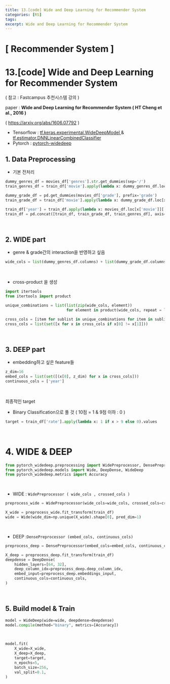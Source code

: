 ```yaml
---
title: 13.[code] Wide and Deep Learning for Recommender System
categories: [RS]
tags: 
excerpt: Wide and Deep Learning for Recommender System
---
```


<script src="https://cdn.mathjax.org/mathjax/latest/MathJax.js?config=TeX-AMS-MML_HTMLorMML" type="text/javascript"></script>

# [ Recommender System ]

# 13.[code] Wide and Deep Learning for Recommender System

( 참고 : Fastcampus 추천시스템 강의 )

paper : **Wide and Deep Learning for Recommender System ( HT Cheng et al., 2016 )** 

( https://arxiv.org/abs/1606.07792 )

- Tensorflow : [tf.keras.experimental.WideDeepModel ](https://www.tensorflow.org/api_docs/python/tf/keras/experimental/WideDeepModel?hl=en#methods_2)& [tf.estimator.DNNLinearCombinedClassifier](https://www.tensorflow.org/api_docs/python/tf/estimator/DNNLinearCombinedClassifier)
- Pytorch : [pytorch-widedeep](https://github.com/jrzaurin/pytorch-widedeep)



## 1. Data Preprocessing

- 기본 전처리

```python
dummy_genres_df = movies_df['genres'].str.get_dummies(sep='/')
train_genres_df = train_df['movie'].apply(lambda x: dummy_genres_df.loc[x])

dummy_grade_df = pd.get_dummies(movies_df['grade'], prefix='grade')
train_grade_df = train_df['movie'].apply(lambda x: dummy_grade_df.loc[x])

train_df['year'] = train_df.apply(lambda x: movies_df.loc[x['movie']]['year'], axis=1)
train_df = pd.concat([train_df, train_grade_df, train_genres_df], axis=1)
```

<br>

## 2. WIDE part

- genre & grade간의 interaction을 반영하고 싶음

```python
wide_cols = list(dummy_genres_df.columns) + list(dummy_grade_df.columns)
```

<br>

- cross-product 을 생성

```python
import itertools
from itertools import product  

unique_combinations = list(list(zip(wide_cols, element)) 
                           for element in product(wide_cols, repeat = len(wide_cols))) 

cross_cols = [item for sublist in unique_combinations for item in sublist]
cross_cols = list(set([x for x in cross_cols if x[0] != x[1]]))
```

<br>

## 3. DEEP part

- embedding하고 싶은 feature들

```python
z_dim=16
embed_cols = list(set([(x[0], z_dim) for x in cross_cols]))
continuous_cols = ['year']
```

<br>

최종적인 target

- Binary Classification으로 풀 것  ( 10점 = 1 & 9점 이하 : 0 )

```python
target = train_df['rate'].apply(lambda x: 1 if x > 9 else 0).values
```

<br>

# 4. WIDE & DEEP

```python
from pytorch_widedeep.preprocessing import WidePreprocessor, DensePreprocessor
from pytorch_widedeep.models import Wide, DeepDense, WideDeep
from pytorch_widedeep.metrics import Accuracy
```

<br>

- WIDE : `WidePreprocessor ( wide_cols , crossed_cols )`

```python
preprocess_wide = WidePreprocessor(wide_cols=wide_cols, crossed_cols=cross_cols)
```

```python
X_wide = preprocess_wide.fit_transform(train_df)
wide = Wide(wide_dim=np.unique(X_wide).shape[0], pred_dim=1)
```

<br>

- DEEP :`DensePreprocessor (embed_cols, continuous_cols)`

```python
preprocess_deep = DensePreprocessor(embed_cols=embed_cols, continuous_cols=continuous_cols)
```

```python
X_deep = preprocess_deep.fit_transform(train_df)
deepdense = DeepDense(
    hidden_layers=[64, 32],
    deep_column_idx=preprocess_deep.deep_column_idx,
    embed_input=preprocess_deep.embeddings_input,
    continuous_cols=continuous_cols,
)
```

<br>

## 5. Build model & Train

```python
model = WideDeep(wide=wide, deepdense=deepdense)
model.compile(method="binary", metrics=[Accuracy])
```

<br>

```python
model.fit(
    X_wide=X_wide,
    X_deep=X_deep,
    target=target,
    n_epochs=5,
    batch_size=256,
    val_split=0.1,
)
```

